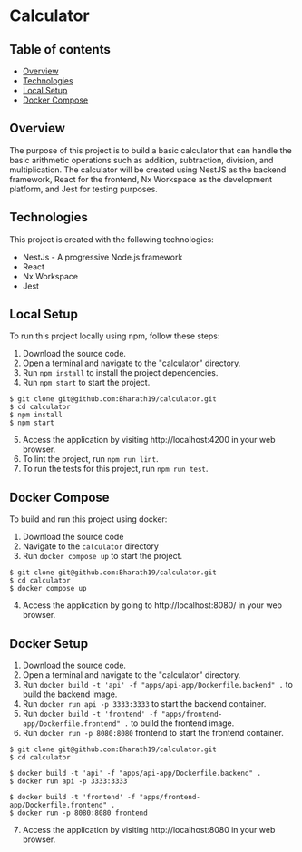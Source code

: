 # Calculator

## Table of contents

- [Overview](#overview)
- [Technologies](#technologies)
- [Local Setup](#local-setup)
- [Docker Compose](#docker-compose)

## Overview

The purpose of this project is to build a basic calculator that can handle the basic arithmetic operations such as addition, subtraction, division, and multiplication. The calculator will be created using NestJS as the backend framework, React for the frontend, Nx Workspace as the development platform, and Jest for testing purposes.

## Technologies

This project is created with the following technologies:

- NestJs - A progressive Node.js framework
- React
- Nx Workspace
- Jest

## Local Setup

To run this project locally using npm, follow these steps:

1. Download the source code.
2. Open a terminal and navigate to the "calculator" directory.
3. Run `npm install` to install the project dependencies.
4. Run `npm start` to start the project.

```
$ git clone git@github.com:Bharath19/calculator.git
$ cd calculator
$ npm install
$ npm start
```

5. Access the application by visiting http://localhost:4200 in your web browser.
6. To lint the project, run `npm run lint`.
7. To run the tests for this project, run `npm run test`.

## Docker Compose

To build and run this project using docker:

1. Download the source code
2. Navigate to the `calculator` directory
3. Run `docker compose up` to start the project.

```
$ git clone git@github.com:Bharath19/calculator.git
$ cd calculator
$ docker compose up
```

4. Access the application by going to http://localhost:8080/ in your web browser.

## Docker Setup

1. Download the source code.
2. Open a terminal and navigate to the "calculator" directory.
3. Run `docker build -t 'api' -f "apps/api-app/Dockerfile.backend" .` to build the backend image.
4. Run `docker run api -p 3333:3333` to start the backend container.
5. Run `docker build -t 'frontend' -f "apps/frontend-app/Dockerfile.frontend" .` to build the frontend image.
6. Run `docker run -p 8080:8080` frontend to start the frontend container.

```
$ git clone git@github.com:Bharath19/calculator.git
$ cd calculator

$ docker build -t 'api' -f "apps/api-app/Dockerfile.backend" .
$ docker run api -p 3333:3333

$ docker build -t 'frontend' -f "apps/frontend-app/Dockerfile.frontend" .
$ docker run -p 8080:8080 frontend
```

7. Access the application by visiting http://localhost:8080 in your web browser.
